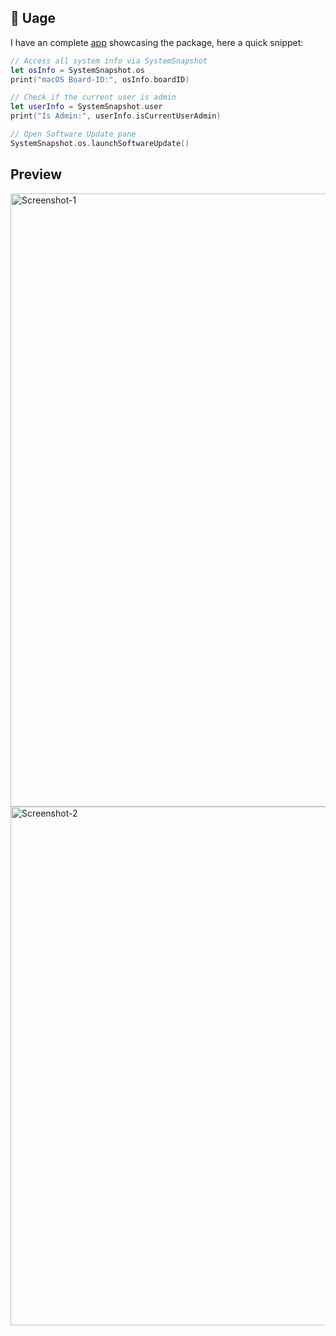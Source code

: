 ## 🚀 Uage

I have an complete [app](https://github.com/AbodiDawoud/SysKit/tree/main/Example) showcasing the package, here a quick snippet:

```swift
// Access all system info via SystemSnapshot
let osInfo = SystemSnapshot.os
print("macOS Board-ID:", osInfo.boardID)

// Check if the current user is admin
let userInfo = SystemSnapshot.user
print("Is Admin:", userInfo.isCurrentUserAdmin)

// Open Software Update pane
SystemSnapshot.os.launchSoftwareUpdate()
```

## Preview
<img width="1165" height="981" alt="Screenshot-1" src="https://github.com/user-attachments/assets/a0199be4-33cb-4dc0-b89b-1149b3290b39" />
<img width="1165" height="830" alt="Screenshot-2" src="https://github.com/user-attachments/assets/97923f50-9d25-4efb-ace2-6147d1835893" />
